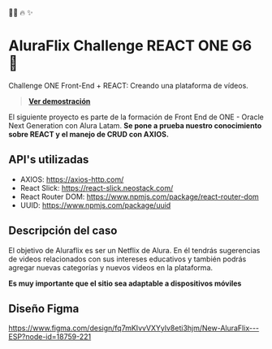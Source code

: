 📝🚀 🔥 ✨

# AluraFlix Challenge REACT ONE G6 🚀
Challenge ONE Front-End + REACT: Creando una plataforma de vídeos.
> **[Ver demostración](https://aluraflix-g6.vercel.app/)**

El siguiente proyecto es parte de la formación de Front End de ONE - Oracle Next Generation con Alura Latam. **Se pone a prueba nuestro conocimiento sobre REACT  y el manejo de CRUD con AXIOS.**

## API's utilizadas
* AXIOS: https://axios-http.com/
* React Slick: https://react-slick.neostack.com/
* React Router DOM: https://www.npmjs.com/package/react-router-dom
* UUID: https://www.npmjs.com/package/uuid

## Descripción del caso
El objetivo de Aluraflix es ser un Netflix de Alura. En él tendrás sugerencias de videos relacionados con sus intereses educativos y también podrás agregar nuevas categorías y nuevos videos en la plataforma.

**Es muy importante que el sitio sea adaptable a dispositivos móviles**

## Diseño Figma
https://www.figma.com/design/fq7mKIvvVXYylv8eti3hjm/New-AluraFlix---ESP?node-id=18759-221
